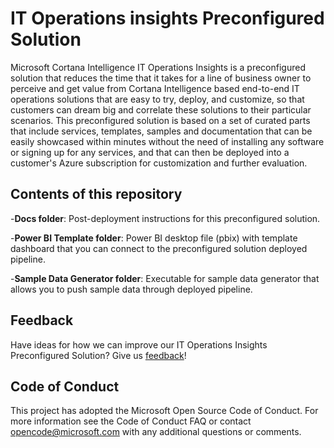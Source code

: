 IT Operations insights Preconfigured Solution
=============================================

Microsoft Cortana Intelligence IT Operations Insights is a preconfigured solution that reduces the time 
that it takes for a line of business owner to perceive and get value from Cortana Intelligence based end-to-end 
IT operations solutions that are easy to try, deploy, and customize, so that customers can dream big and correlate 
these solutions to their particular scenarios. This preconfigured solution is based on a set of curated parts that 
include services, templates, samples and documentation that can be easily showcased within minutes without the need 
of installing any software or signing up for any services, and that can then be deployed into a customer's 
Azure subscription for customization and further evaluation.

Contents of this repository
---------------------------

-**Docs folder**:
Post-deployment instructions for this preconfigured solution.

-**Power BI Template folder**:
Power BI desktop file (pbix) with template dashboard that you can connect to the preconfigured solution deployed pipeline.

-**Sample Data Generator folder**:
Executable for sample data generator that allows you to push sample data through deployed pipeline.

Feedback
--------

Have ideas for how we can improve our IT Operations Insights Preconfigured Solution? Give us [feedback](mailto:itopsinsights_support@microsoft.com)!

Code of Conduct
---------------

This project has adopted the Microsoft Open Source Code of Conduct. For more information see the Code of Conduct FAQ or contact opencode@microsoft.com with any additional questions or comments.


